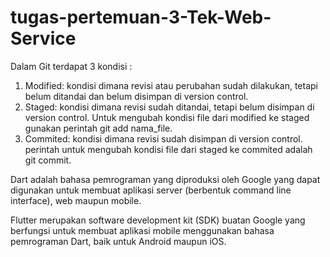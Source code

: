 # tugas-pertemuan-3-Tek-Web-Service
Dalam Git terdapat 3 kondisi :
1. Modified: kondisi dimana revisi atau perubahan sudah dilakukan, tetapi belum ditandai dan belum disimpan di version control. 
2. Staged: kondisi dimana revisi sudah ditandai, tetapi belum disimpan di version control. Untuk mengubah kondisi file dari modified ke staged gunakan perintah git add nama_file.
3. Commited: kondisi dimana revisi sudah disimpan di version control. perintah untuk mengubah kondisi file dari staged ke commited adalah git commit.

Dart adalah bahasa pemrograman yang diproduksi oleh Google yang dapat digunakan untuk membuat aplikasi server (berbentuk command line interface), web maupun mobile.

Flutter merupakan software development kit (SDK) buatan Google yang berfungsi untuk membuat aplikasi mobile menggunakan bahasa pemrograman Dart, baik untuk Android maupun iOS.
